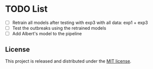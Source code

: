 # TODO List
- [ ] Retrain all models after testing with exp3 with all data: exp1 + exp3
- [ ] Test the outbreaks using the retrained models
- [ ] Add Albert's model to the pipeline

## License
This project is released and distributed under the [MIT license](./LICENSE).
